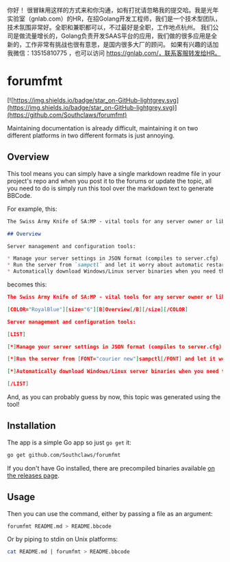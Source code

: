 你好！
很冒昧用这样的方式来和你沟通，如有打扰请忽略我的提交哈。我是光年实验室（gnlab.com）的HR，在招Golang开发工程师，我们是一个技术型团队，技术氛围非常好。全职和兼职都可以，不过最好是全职，工作地点杭州。
我们公司是做流量增长的，Golang负责开发SAAS平台的应用，我们做的很多应用是全新的，工作非常有挑战也很有意思，是国内很多大厂的顾问。
如果有兴趣的话加我微信：13515810775  ，也可以访问 https://gnlab.com/，联系客服转发给HR。
# forumfmt

[![https://img.shields.io/badge/star_on-GitHub-lightgrey.svg](https://img.shields.io/badge/star_on-GitHub-lightgrey.svg)](https://github.com/Southclaws/forumfmt)

Maintaining documentation is already difficult, maintaining it on two different platforms in two different formats is just annoying.

## Overview

This tool means you can simply have a single markdown readme file in your project's repo and when you post it to the forums or update the topic, all you need to do is simply run this tool over the markdown text to generate BBCode.

For example, this:

```markdown
The Swiss Army Knife of SA:MP - vital tools for any server owner or library maintainer.

## Overview

Server management and configuration tools:

* Manage your server settings in JSON format (compiles to server.cfg)
* Run the server from `sampctl` and let it worry about automatic restarts
* Automatically download Windows/Linux server binaries when you need them
```

becomes this:

```json
The Swiss Army Knife of SA:MP - vital tools for any server owner or library maintainer.

[COLOR="RoyalBlue"][size="6"][B]Overview[/B][/size][/COLOR]

Server management and configuration tools:

[LIST]

[*]Manage your server settings in JSON format (compiles to server.cfg)

[*]Run the server from [FONT="courier new"]sampctl[/FONT] and let it worry about automatic restarts

[*]Automatically download Windows/Linux server binaries when you need them

[/LIST]
```

And, as you can probably guess by now, this topic was generated using the tool!

## Installation

The app is a simple Go app so just `go get` it:

```bash
go get github.com/Southclaws/forumfmt
```

If you don't have Go installed, there are precompiled binaries available [on the releases page](https://github.com/Southclaws/forumfmt/releases).

## Usage

Then you can use the command, either by passing a file as an argument:

```bash
forumfmt README.md > README.bbcode
```

Or by piping to stdin on Unix platforms:

```bash
cat README.md | forumfmt > README.bbcode
```
